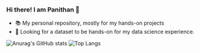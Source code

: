### Hi there! I am Panithan 👋

- 📚 My personal repository, mostly for my hands-on projects
- 🔎 Looking for a dataset to be hands-on for my data science experience.

![Anurag's GitHub stats](https://github-readme-stats.vercel.app/api?username=PanithanS&show_icons=GitHubLogo)
![Top Langs](https://github-readme-stats.vercel.app/api/top-langs/?username=PanithanS&layout=compact)
